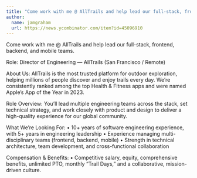 ```yaml
---
title: "Come work with me @ AllTrails and help lead our full-stack, frontend, backend, and mobile teams."
author:
  name: jamgraham
  url: https://news.ycombinator.com/item?id=45096910
---
```

Come work with me @ AllTrails and help lead our full-stack, frontend, backend, and mobile teams.

Role: Director of Engineering — AllTrails (San Francisco &#x2F; Remote)

About Us:
AllTrails is the most trusted platform for outdoor exploration, helping millions of people discover and enjoy trails every day. We’re consistently ranked among the top Health &amp; Fitness apps and were named Apple’s App of the Year in 2023.

Role Overview:
You’ll lead multiple engineering teams across the stack, set technical strategy, and work closely with product and design to deliver a high-quality experience for our global community.

What We’re Looking For:
• 10+ years of software engineering experience, with 5+ years in engineering leadership
• Experience managing multi-disciplinary teams (frontend, backend, mobile)
• Strength in technical architecture, team development, and cross-functional collaboration

Compensation &amp; Benefits:
• Competitive salary, equity, comprehensive benefits, unlimited PTO, monthly “Trail Days,” and a collaborative, mission-driven culture.
<JobApplication />
